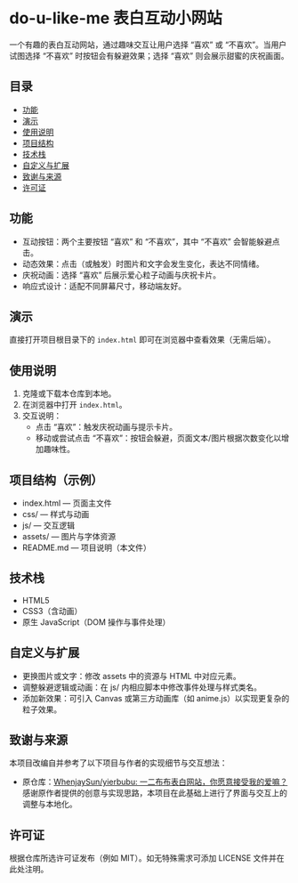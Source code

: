 # do-u-like-me 表白互动小网站

一个有趣的表白互动网站，通过趣味交互让用户选择 “喜欢” 或 “不喜欢”。当用户试图选择 “不喜欢” 时按钮会有躲避效果；选择 “喜欢” 则会展示甜蜜的庆祝画面。

## 目录

- [功能](#功能)
- [演示](#演示)
- [使用说明](#使用说明)
- [项目结构](#项目结构)
- [技术栈](#技术栈)
- [自定义与扩展](#自定义与扩展)
- [致谢与来源](#致谢与来源)
- [许可证](#许可证)

## 功能

- 互动按钮：两个主要按钮 “喜欢” 和 “不喜欢”，其中 “不喜欢” 会智能躲避点击。
- 动态效果：点击（或触发）时图片和文字会发生变化，表达不同情绪。
- 庆祝动画：选择 “喜欢” 后展示爱心粒子动画与庆祝卡片。
- 响应式设计：适配不同屏幕尺寸，移动端友好。

## 演示

直接打开项目根目录下的 `index.html` 即可在浏览器中查看效果（无需后端）。

## 使用说明

1. 克隆或下载本仓库到本地。
2. 在浏览器中打开 `index.html`。
3. 交互说明：
   - 点击 “喜欢”：触发庆祝动画与提示卡片。
   - 移动或尝试点击 “不喜欢”：按钮会躲避，页面文本/图片根据次数变化以增加趣味性。

## 项目结构（示例）

- index.html — 页面主文件
- css/ — 样式与动画
- js/ — 交互逻辑
- assets/ — 图片与字体资源
- README.md — 项目说明（本文件）

## 技术栈

- HTML5
- CSS3（含动画）
- 原生 JavaScript（DOM 操作与事件处理）

## 自定义与扩展

- 更换图片或文字：修改 assets 中的资源与 HTML 中对应元素。
- 调整躲避逻辑或动画：在 js/ 内相应脚本中修改事件处理与样式类名。
- 添加新效果：可引入 Canvas 或第三方动画库（如 anime.js）以实现更复杂的粒子效果。

## 致谢与来源

本项目改编自并参考了以下项目与作者的实现细节与交互想法：

- 原仓库：[WhenjaySun/yierbubu: 一二布布表白网站，你愿意接受我的爱嘛？](https://github.com/WhenjaySun/yierbubu#)
  感谢原作者提供的创意与实现思路，本项目在此基础上进行了界面与交互上的调整与本地化。

## 许可证

根据仓库所选许可证发布（例如 MIT）。如无特殊需求可添加 LICENSE 文件并在此处注明。
